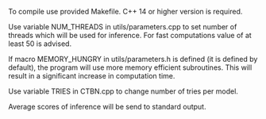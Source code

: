To compile use provided Makefile. C++ 14 or higher version is required.

Use variable NUM_THREADS in utils/parameters.cpp to set number of threads which will be used for inference. 
For fast computations value of at least 50 is advised.

If macro MEMORY_HUNGRY in utils/parameters.h is defined (it is defined by default), 
the program will use more memory efficient subroutines. This will result in a significant increase in computation time.

Use variable TRIES in CTBN.cpp to change number of tries per model.

Average scores of inference will be send to standard output. 


